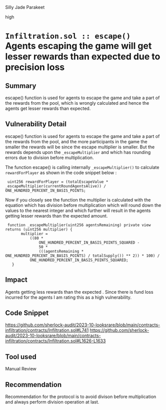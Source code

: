 Silly Jade Parakeet

high

# `Infiltration.sol :: escape()`  Agents escaping the game will get lesser rewards than expected due to precision loss
## Summary
escape() function is used for agents to escape the game and take a part of the rewards from the pool, which is wrongly calculated and hence the agents get lesser rewards than expected.
## Vulnerability Detail
escape() function is used for agents to escape the game and take a part of the rewards from the pool, and the more participants in the game the smaller the rewards will be since the escape multiplier is smaller.
But the rewards depends upon the `_escapeMultiplier` and which has rounding errors due to division before multiplication.

The function escape() is calling internally `_escapeMultiplier()` to calculate `rewardForPlayer` as shown in the code snippet below :

```solidity
 uint256 rewardForPlayer = (totalEscapeValue * _escapeMultiplier(currentRoundAgentsAlive)) / ONE_HUNDRED_PERCENT_IN_BASIS_POINTS;
 ```
 
 Now if you closely see the function the multiplier is calculated with the equation which has division before multiplication which will round down the values to the nearest integer and which further will result in the agents getting lesser rewards than the expected amount.
 
 
 ```solidity
  function _escapeMultiplier(uint256 agentsRemaining) private view returns (uint256 multiplier) {
        multiplier =
            ((80 *
                ONE_HUNDRED_PERCENT_IN_BASIS_POINTS_SQUARED -
                50 *
                (((agentsRemaining * ONE_HUNDRED_PERCENT_IN_BASIS_POINTS) / totalSupply()) ** 2)) * 100) / 
            ONE_HUNDRED_PERCENT_IN_BASIS_POINTS_SQUARED;
    }
```
## Impact
Agents getting less rewards than the expected . Since there is fund loss incurred for the agents I am rating this as a high vulnerability.
## Code Snippet
https://github.com/sherlock-audit/2023-10-looksrare/blob/main/contracts-infiltration/contracts/Infiltration.sol#L741
https://github.com/sherlock-audit/2023-10-looksrare/blob/main/contracts-infiltration/contracts/Infiltration.sol#L1626-L1633
## Tool used

Manual Review

## Recommendation
Recommendation for the protocol is to avoid divison before multiplication and always perform division operation at last.